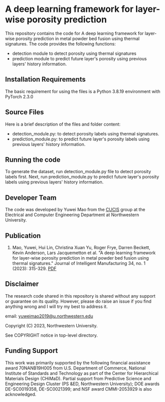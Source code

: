# A deep learning framework for layer-wise porosity prediction
This repository contains the code for A deep learning framework for layer-wise porosity prediction in metal powder bed fusion using thermal signatures. The code provides the following functions:

- detection module to detect porosity using thermal signatures
- prediction module to predict future layer's porosity using previous layers' history information.

## Installation Requirements
The basic requirement for using the files is a Python 3.8.19 environment with PyTorch 2.3.0

## Source Files
Here is a brief description of the files and folder content:

- detection_module.py: to detect porosity labels using thermal signatures.
- prediction_module.py: to predict future layer's porosity labels using previous layers' history information.

## Running the code
To generate the dataset, run detection_module.py file to detect porosity labels first. Next, run prediction_module.py to predict future layer's porosity labels using previous layers' history information.

## Developer Team
The code was developed by Yuwei Mao from the [CUCIS](http://cucis.ece.northwestern.edu/) group at the Electrical and Computer Engineering Department at Northwestern University.

## Publication
1. Mao, Yuwei, Hui Lin, Christina Xuan Yu, Roger Frye, Darren Beckett, Kevin Anderson, Lars Jacquemetton et al. "A deep learning framework for layer-wise porosity prediction in metal powder bed fusion using thermal signatures." Journal of Intelligent Manufacturing 34, no. 1 (2023): 315-329. [PDF](https://link.springer.com/article/10.1007/s10845-022-02039-3)

## Disclaimer
The research code shared in this repository is shared without any support or guarantee on its quality. However, please do raise an issue if you find anything wrong and I will try my best to address it.

email: yuweimao2019@u.northwestern.edu

Copyright (C) 2023, Northwestern University.

See COPYRIGHT notice in top-level directory.

## Funding Support
This work was primarily supported by the following financial assistance award 70NANB19H005 from U.S. Department of Commerce, National Institute of Standards and Technology as part of the Center for Hierarchical Materials Design (CHiMaD). Partial support from Predictive Science and Engineering Design Cluster (PS &ED, Northwestern University); DOE awards DE-SC0019358, DE-SC0021399; and NSF award CMMI-2053929 is also acknowledged.
